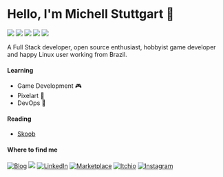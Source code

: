 # Hello, I'm Michell Stuttgart 👋

![](https://img.shields.io/badge/Code-Python-informational?style=flat-square&logo=python&logoColor=white&color=a6bdbd)
![](https://img.shields.io/badge/Shell-Bash-informational?style=flat-square&logo=gnu-bash&logoColor=white&color=a6bdbd)
![](https://img.shields.io/badge/Tools-PostgreSQL-informational?style=flat-square&logo=postgresql&logoColor=white&color=a6bdbd)
![](https://img.shields.io/badge/Tools-Git-informational?style=flat-square&logo=git&logoColor=white&color=a6bdbd)
![](https://img.shields.io/badge/OS-Linux-informational?style=flat-square&logo=linux&logoColor=white&color=a6bdbd)

A Full Stack developer, open source enthusiast, hobbyist game developer and happy Linux user working from Brazil. 

#### Learning

* Game Development :video_game:
* Pixelart :art:
* DevOps :robot:

#### Reading

* [Skoob](https://www.skoob.com.br/perfil/mstuttgart)

#### Where to find me
<p>
  <a href="https://mstuttgart.github.io/" target="_blank"><img alt="Blog" src="https://img.shields.io/badge/blog-teal.svg?color=a6bdbd&style=for-the-badge&logo=www&logoColor=afc8a0" /></a>
  <a href="mailto:michellstut@gmail.com" style="text-decoration:none"><img src = "https://img.shields.io/badge/gmail-c14438?&style=for-the-badge&logo=gmail&logoColor=white"></a> 
  <a href="https://www.linkedin.com/in/mstuttgart" target="_blank"><img alt="LinkedIn" src="https://img.shields.io/badge/linkedin-%230077B5.svg?&style=for-the-badge&logo=linkedin&logoColor=white" /></a>
  <a href="https://marketplace.visualstudio.com/publishers/mstuttgart" target="_blank"><img alt="Marketplace" src="https://img.shields.io/badge/marketplace-yellow.svg?&style=for-the-badge&logo=visual-studio-code&logoColor=white" /></a>
  <a href="https://michstuttgart.itch.io/" target="_blank"><img alt="Itchio" src="https://img.shields.io/badge/itchio-gray.svg?&style=for-the-badge&logo=itch.io&logoColor=white" /></a>
    <a href="https://www.instagram.com/michstuttgart/" target="_blank"><img alt="Instagram" src="https://img.shields.io/badge/Instagram-E4405F?style=for-the-badge&logo=instagram&logoColor=white" /></a>
</p>
